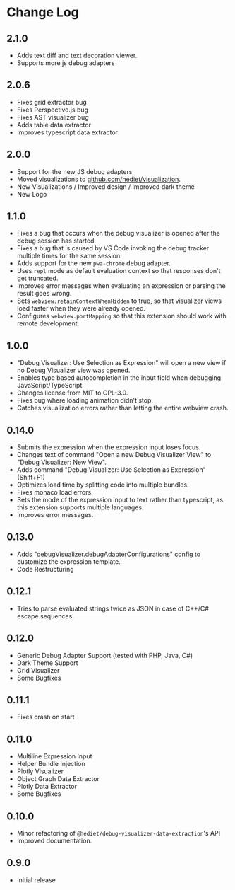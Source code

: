 # Change Log

## 2.1.0

-   Adds text diff and text decoration viewer.
-   Supports more js debug adapters

## 2.0.6

-   Fixes grid extractor bug
-   Fixes Perspective.js bug
-   Fixes AST visualizer bug
-   Adds table data extractor
-   Improves typescript data extractor

## 2.0.0

-   Support for the new JS debug adapters
-   Moved visualizations to [github.com/hediet/visualization](https://github.com/hediet/visualization).
-   New Visualizations / Improved design / Improved dark theme
-   New Logo

## 1.1.0

-   Fixes a bug that occurs when the debug visualizer is opened after the debug session has started.
-   Fixes a bug that is caused by VS Code invoking the debug tracker multiple times for the same session.
-   Adds support for the new `pwa-chrome` debug adapter.
-   Uses `repl` mode as default evaluation context so that responses don't get truncated.
-   Improves error messages when evaluating an expression or parsing the result goes wrong.
-   Sets `webview.retainContextWhenHidden` to true, so that visualizer views load faster when they were already opened.
-   Configures `webview.portMapping` so that this extension should work with remote development.

## 1.0.0

-   "Debug Visualizer: Use Selection as Expression" will open a new view if no Debug Visualizer view was opened.
-   Enables type based autocompletion in the input field when debugging JavaScript/TypeScript.
-   Changes license from MIT to GPL-3.0.
-   Fixes bug where loading animation didn't stop.
-   Catches visualization errors rather than letting the entire webview crash.

## 0.14.0

-   Submits the expression when the expression input loses focus.
-   Changes text of command "Open a new Debug Visualizer View" to "Debug Visualizer: New View".
-   Adds command "Debug Visualizer: Use Selection as Expression" (Shift+F1)
-   Optimizes load time by splitting code into multiple bundles.
-   Fixes monaco load errors.
-   Sets the mode of the expression input to text rather than typescript, as this extension supports multiple languages.
-   Improves error messages.

## 0.13.0

-   Adds "debugVisualizer.debugAdapterConfigurations" config to customize the expression template.
-   Code Restructuring

## 0.12.1

-   Tries to parse evaluated strings twice as JSON in case of C++/C# escape sequences.

## 0.12.0

-   Generic Debug Adapter Support (tested with PHP, Java, C#)
-   Dark Theme Support
-   Grid Visualizer
-   Some Bugfixes

## 0.11.1

-   Fixes crash on start

## 0.11.0

-   Multiline Expression Input
-   Helper Bundle Injection
-   Plotly Visualizer
-   Object Graph Data Extractor
-   Plotly Data Extractor
-   Some Bugfixes

## 0.10.0

-   Minor refactoring of `@hediet/debug-visualizer-data-extraction`'s API
-   Improved documentation.

## 0.9.0

-   Initial release
